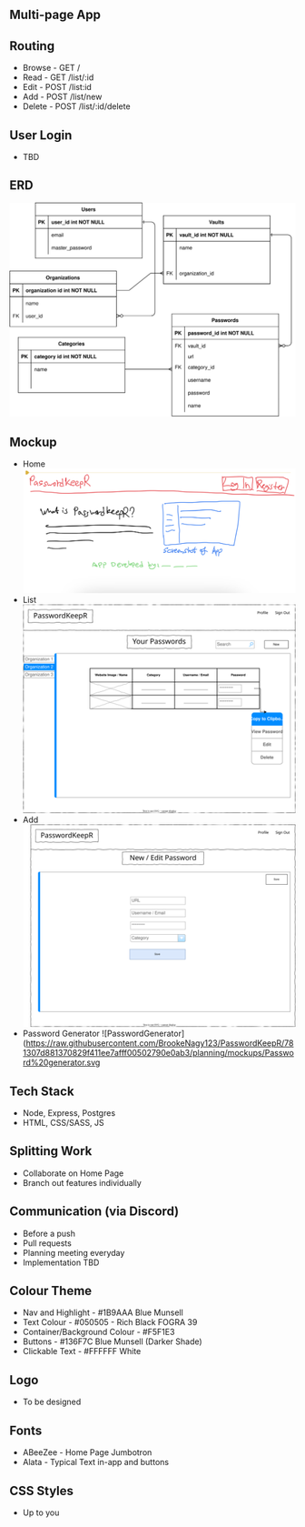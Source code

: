 ## Multi-page App

## Routing
* Browse - GET /
* Read - GET /list/:id
* Edit - POST /list:id
* Add - POST  /list/new
* Delete - POST /list/:id/delete

## User Login
* TBD

## ERD

![ERD](https://raw.githubusercontent.com/BrookeNagy123/PasswordKeepR/4b839f0ba6b8efb802535a4ca1c5d671d97c7111/planning/ERD.drawio.svg "ERD")

## Mockup
* Home
![Home](https://github.com/BrookeNagy123/PasswordKeepR/blob/master/planning/mockups/Home_page_mockup.jpeg?raw=true)
* List
![List](https://raw.githubusercontent.com/BrookeNagy123/PasswordKeepR/781307d881370829f411ee7afff00502790e0ab3/planning/mockups/List%20screen.svg)
* Add
![Add](https://raw.githubusercontent.com/BrookeNagy123/PasswordKeepR/781307d881370829f411ee7afff00502790e0ab3/planning/mockups/Add%20password.svg)
* Password Generator
![PasswordGenerator](https://raw.githubusercontent.com/BrookeNagy123/PasswordKeepR/781307d881370829f411ee7afff00502790e0ab3/planning/mockups/Password%20generator.svg

## Tech Stack
* Node, Express, Postgres
* HTML, CSS/SASS, JS

## Splitting Work
* Collaborate on Home Page
* Branch out features individually

## Communication (via Discord)
* Before a push
* Pull requests
* Planning meeting everyday
* Implementation TBD

## Colour Theme
* Nav and Highlight - #1B9AAA Blue Munsell
* Text Colour - #050505 - Rich Black FOGRA 39
* Container/Background Colour - #F5F1E3
* Buttons - #136F7C Blue Munsell (Darker Shade)
* Clickable Text - #FFFFFF White

## Logo
* To be designed

## Fonts
* ABeeZee - Home Page Jumbotron
* Alata - Typical Text in-app and buttons

## CSS Styles
* Up to you
